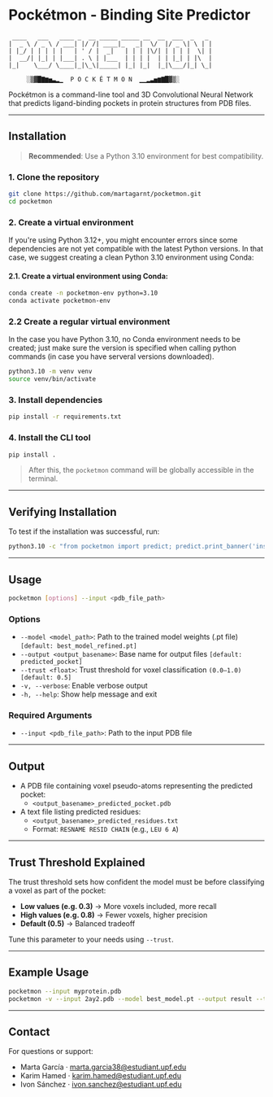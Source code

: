 # Pockétmon - Binding Site Predictor

```
 ____   ___   ____ _  __ _____ _____ __  __  ___  _   _ 
|  _ \ / _ \ / ___| |/ /| ____|_   _|  \/  |/ _ \| \ | |
| |_/ | | | | |   | ' / |  _|   | | | |\/| | | | |  \| |
|  __/| |_| | |___| . \ | |___  | | | |  | | |_| | |\  |
|_|    \___/ \____|_|\_\|_____| |_| |_|  |_|\___/|_| \_|

     ░▒▓█▇▆▅▃▂▁  P O C K É T M O N  ▁▁▂▃▅▆▇█▓▒░
```

Pockétmon is a command-line tool and 3D Convolutional Neural Network that predicts ligand-binding pockets in protein structures from PDB files.

---

## Installation 

> **Recommended**: Use a Python 3.10 environment for best compatibility.

### 1. Clone the repository
```bash
git clone https://github.com/martagarnt/pocketmon.git
cd pocketmon
```

### 2. Create a virtual environment
If you're using Python 3.12+, you might encounter errors since some dependencies are not yet compatible with the latest Python versions.
In that case, we suggest creating a clean Python 3.10 environment using Conda:

#### 2.1. Create a virtual environment using Conda:

```bash
conda create -n pocketmon-env python=3.10
conda activate pocketmon-env
```

### 2.2 Create a regular virtual environment
In the case you have Python 3.10, no Conda environment needs to be created; just make sure the version is specified when calling python commands (in case you have serveral versions downloaded).

```bash
python3.10 -m venv venv
source venv/bin/activate
```

### 3. Install dependencies
```bash
pip install -r requirements.txt
```

### 4. Install the CLI tool
```bash
pip install .
```
> After this, the `pocketmon` command will be globally accessible in the terminal.

---

## Verifying Installation
To test if the installation was successful, run:
```bash
python3.10 -c "from pocketmon import predict; predict.print_banner('install'); print('✓ Pockétmon installed successfully and ready to catch some pockets\!')"
```

---

## Usage

```bash
pocketmon [options] --input <pdb_file_path>
```

### Options
- `--model <model_path>`: Path to the trained model weights (.pt file) `[default: best_model_refined.pt]`
- `--output <output_basename>`: Base name for output files `[default: predicted_pocket]`
- `--trust <float>`: Trust threshold for voxel classification `(0.0–1.0) [default: 0.5]`
- `-v, --verbose`: Enable verbose output
- `-h, --help`: Show help message and exit

### Required Arguments
- `--input <pdb_file_path>`: Path to the input PDB file

---

## Output
- A PDB file containing voxel pseudo-atoms representing the predicted pocket:
  - `<output_basename>_predicted_pocket.pdb`
- A text file listing predicted residues:
  - `<output_basename>_predicted_residues.txt`
  - Format: `RESNAME RESID CHAIN` (e.g., `LEU 6 A`)

---

## Trust Threshold Explained

The trust threshold sets how confident the model must be before classifying a voxel as part of the pocket:

- **Low values (e.g. 0.3)** → More voxels included, more recall
- **High values (e.g. 0.8)** → Fewer voxels, higher precision
- **Default (0.5)** → Balanced tradeoff

Tune this parameter to your needs using `--trust`.

---

## Example Usage
```bash
pocketmon --input myprotein.pdb
pocketmon -v --input 2ay2.pdb --model best_model.pt --output result --trust 0.6
```

---

## Contact
For questions or support:
- Marta García · marta.garcia38@estudiant.upf.edu
- Karim Hamed  · karim.hamed@estudiant.upf.edu
- Ivon Sánchez · ivon.sanchez@estudiant.upf.edu
